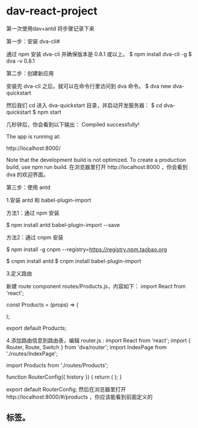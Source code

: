 # dav-react-project
第一次使用dav+antd 将步骤记录下来

第一步：安装 dva-cli#

通过 npm 安装 dva-cli 并确保版本是 0.8.1 或以上。
$ npm install dva-cli -g
$ dva -v
0.8.1

第二步：创建新应用

安装完 dva-cli 之后，就可以在命令行里访问到 dva 命令。
$ dva new dva-quickstart

然后我们 cd 进入 dva-quickstart 目录，并启动开发服务器：
$ cd dva-quickstart
$ npm start

几秒钟后，你会看到以下输出：
Compiled successfully!

The app is running at:

http://localhost:8000/

Note that the development build is not optimized.
To create a production build, use npm run build.
在浏览器里打开 http://localhost:8000 ，你会看到 dva 的欢迎界面。

第三步：使用 antd

1.安装 antd 和 babel-plugin-import

方法1：通过 npm 安装

$ npm install antd babel-plugin-import --save

方法2：通过 cnpm 安装

$ npm install -g cnpm --registry=https://registry.npm.taobao.org

$ cnpm install antd 
$ cnpm install babel-plugin-import 


3.定义路由

新建 route component routes/Products.js，内容如下：
import React from 'react';

const Products = (props) => (
  
);

export default Products;



4.添加路由信息到路由表，编辑 router.js :
import React from 'react';
import { Router, Route, Switch } from 'dva/router';
import IndexPage from './routes/IndexPage';


import Products from './routes/Products';

function RouterConfig({ history }) {
  return (
    <Router history={history}>
      <Switch>
        <Route path="/products" exact component={Products} />
      </Switch>
    </Router>
  );
}

export default RouterConfig;
然后在浏览器里打开 http://localhost:8000/#/products ，你应该能看到前面定义的 <h2> 标签。
